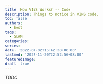 ```yaml
---
title: How VINS Works? -- Code
description: Things to notice in VINS code.
toc: false
authors:
  - host
tags:
  - SLAM
categories:
series:
date: '2022-09-02T15:42:38+08:00'
lastmod: '2022-11-20T22:52:56+08:00'
featuredImage:
draft: true
---
```


_TODO_

